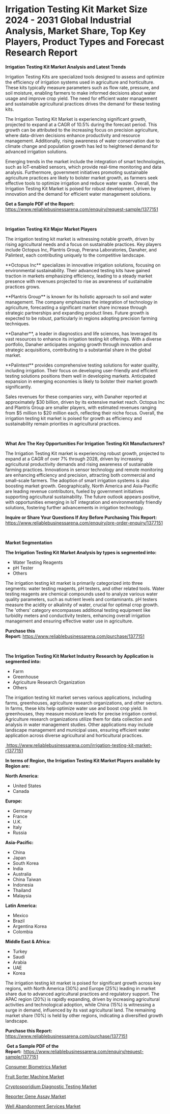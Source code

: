 <p><h1>Irrigation Testing Kit Market Size 2024 - 2031 Global Industrial Analysis, Market Share, Top Key Players, Product Types and Forecast Research Report</h1></p><p><strong>Irrigation Testing Kit Market Analysis and Latest Trends</strong></p>
<p><p>Irrigation Testing Kits are specialized tools designed to assess and optimize the efficiency of irrigation systems used in agriculture and horticulture. These kits typically measure parameters such as flow rate, pressure, and soil moisture, enabling farmers to make informed decisions about water usage and improve crop yield. The need for efficient water management and sustainable agricultural practices drives the demand for these testing kits.</p><p>The Irrigation Testing Kit Market is experiencing significant growth, projected to expand at a CAGR of 10.5% during the forecast period. This growth can be attributed to the increasing focus on precision agriculture, where data-driven decisions enhance productivity and resource management. Additionally, rising awareness of water conservation due to climate change and population growth has led to heightened demand for advanced irrigation solutions.</p><p>Emerging trends in the market include the integration of smart technologies, such as IoT-enabled sensors, which provide real-time monitoring and data analysis. Furthermore, government initiatives promoting sustainable agriculture practices are likely to bolster market growth, as farmers seek effective tools to optimize irrigation and reduce water waste. Overall, the Irrigation Testing Kit Market is poised for robust development, driven by innovation and the demand for efficient water management solutions.</p></p>
<p><strong>Get a Sample PDF of the Report:&nbsp;</strong> <a href="https://www.reliablebusinessarena.com/enquiry/request-sample/1377151?utm_campaign=1331&utm_medium=2&utm_source=Github&utm_content=ia&utm_term=23102024&utm_id=irrigation-testing-kit">https://www.reliablebusinessarena.com/enquiry/request-sample/1377151</a></p>
<p>&nbsp;</p>
<p><strong>Irrigation Testing Kit Major Market Players</strong></p>
<p><p>The irrigation testing kit market is witnessing notable growth, driven by rising agricultural needs and a focus on sustainable practices. Key players include Octopus Inc, Plantris Group, Prerana Laboratories, Danaher, and Palintest, each contributing uniquely to the competitive landscape.</p><p>**Octopus Inc** specializes in innovative irrigation solutions, focusing on environmental sustainability. Their advanced testing kits have gained traction in markets emphasizing efficiency, leading to a steady market presence with revenues projected to rise as awareness of sustainable practices grows.</p><p>**Plantris Group** is known for its holistic approach to soil and water management. The company emphasizes the integration of technology in agriculture, forecasting a significant market share increase through strategic partnerships and expanding product lines. Future growth is expected to be robust, particularly in regions adopting precision farming techniques.</p><p>**Danaher**, a leader in diagnostics and life sciences, has leveraged its vast resources to enhance its irrigation testing kit offerings. With a diverse portfolio, Danaher anticipates ongoing growth through innovation and strategic acquisitions, contributing to a substantial share in the global market.</p><p>**Palintest** provides comprehensive testing solutions for water quality, including irrigation. Their focus on developing user-friendly and efficient testing solutions positions them well in developing markets. Anticipated expansion in emerging economies is likely to bolster their market growth significantly.</p><p>Sales revenues for these companies vary, with Danaher reported at approximately $30 billion, driven by its extensive market reach. Octopus Inc and Plantris Group are smaller players, with estimated revenues ranging from $5 million to $20 million each, reflecting their niche focus. Overall, the irrigation testing kit market is poised for growth as efficiency and sustainability remain priorities in agricultural practices.</p></p>
<p>&nbsp;</p>
<p><strong>What Are The Key Opportunities For Irrigation Testing Kit Manufacturers?</strong></p>
<p><p>The Irrigation Testing Kit market is experiencing robust growth, projected to expand at a CAGR of over 7% through 2028, driven by increasing agricultural productivity demands and rising awareness of sustainable farming practices. Innovations in sensor technology and remote monitoring are enhancing efficiency and precision, attracting both commercial and small-scale farmers. The adoption of smart irrigation systems is also boosting market growth. Geographically, North America and Asia-Pacific are leading revenue contributors, fueled by government initiatives supporting agricultural sustainability. The future outlook appears positive, with opportunities emerging in IoT integration and environmentally friendly solutions, fostering further advancements in irrigation technology.</p></p>
<p><strong>Inquire or Share Your Questions If Any Before Purchasing This Report:</strong> <a href="https://www.reliablebusinessarena.com/enquiry/pre-order-enquiry/1377151?utm_campaign=1331&utm_medium=2&utm_source=Github&utm_content=ia&utm_term=23102024&utm_id=irrigation-testing-kit">https://www.reliablebusinessarena.com/enquiry/pre-order-enquiry/1377151</a></p>
<p>&nbsp;</p>
<p><strong>Market Segmentation</strong></p>
<p><strong>The Irrigation Testing Kit Market Analysis by types is segmented into:</strong></p>
<p><ul><li>Water Testing Reagents</li><li>pH Tester</li><li>Others</li></ul></p>
<p><p>The irrigation testing kit market is primarily categorized into three segments: water testing reagents, pH testers, and other related tools. Water testing reagents are chemical compounds used to analyze various water quality parameters, such as nutrient levels and contaminants. pH testers measure the acidity or alkalinity of water, crucial for optimal crop growth. The 'others' category encompasses additional testing equipment like turbidity meters and conductivity testers, enhancing overall irrigation management and ensuring effective water use in agriculture.</p></p>
<p><strong>Purchase this Report:&nbsp;</strong><a href="https://www.reliablebusinessarena.com/purchase/1377151?utm_campaign=1331&utm_medium=2&utm_source=Github&utm_content=ia&utm_term=23102024&utm_id=irrigation-testing-kit">https://www.reliablebusinessarena.com/purchase/1377151</a></p>
<p>&nbsp;</p>
<p><strong>The Irrigation Testing Kit Market Industry Research by Application is segmented into:</strong></p>
<p><ul><li>Farm</li><li>Greenhouse</li><li>Agriculture Research Organization</li><li>Others</li></ul></p>
<p><p>The irrigation testing kit market serves various applications, including farms, greenhouses, agriculture research organizations, and other sectors. In farms, these kits help optimize water use and boost crop yield. In greenhouses, they measure moisture levels for precise irrigation control. Agriculture research organizations utilize them for data collection and analysis in water management studies. Other applications may include landscape management and municipal uses, ensuring efficient water application across diverse agricultural and horticultural practices.</p></p>
<p><a href="https://www.reliablebusinessarena.com/irrigation-testing-kit-market-r1377151?utm_campaign=1331&utm_medium=2&utm_source=Github&utm_content=ia&utm_term=23102024&utm_id=irrigation-testing-kit">&nbsp;https://www.reliablebusinessarena.com/irrigation-testing-kit-market-r1377151</a></p>
<p><strong>In terms of Region, the Irrigation Testing Kit Market Players available by Region are:</strong></p>
<p>
    <p> <strong> North America: </strong>
        <ul>
            <li>United States</li>
            <li>Canada</li>
        </ul>
        </p> 
    <p> <strong> Europe: </strong>
        <ul>
            <li>Germany</li>
            <li>France</li>
            <li>U.K.</li>
            <li>Italy</li>
            <li>Russia</li>
        </ul>
        </p> 
    <p> <strong> Asia-Pacific: </strong>
        <ul>
            <li>China</li>
            <li>Japan</li>
            <li>South Korea</li>
            <li>India</li>
            <li>Australia</li>
            <li>China Taiwan</li>
            <li>Indonesia</li>
            <li>Thailand</li>
            <li>Malaysia</li>
        </ul>
        </p> 
    <p> <strong> Latin America: </strong>
        <ul>
            <li>Mexico</li>
            <li>Brazil</li>
            <li>Argentina Korea</li>
            <li>Colombia</li>
        </ul>
        </p> 
    <p> <strong> Middle East & Africa: </strong>
        <ul>
            <li>Turkey</li>
            <li>Saudi</li>
            <li>Arabia</li>
            <li>UAE</li>
            <li>Korea</li>
        </ul>
    </p>
    </p>
<p><p>The irrigation testing kit market is poised for significant growth across key regions, with North America (30%) and Europe (25%) leading in market share due to advanced agricultural practices and regulatory support. The APAC region (20%) is rapidly expanding, driven by increasing agricultural activities and technological adoption, while China (15%) is witnessing a surge in demand, influenced by its vast agricultural land. The remaining market share (10%) is held by other regions, indicating a diversified growth landscape.</p></p>
<p><strong>Purchase this Report: </strong><a href="https://www.reliablebusinessarena.com/purchase/1377151?utm_campaign=1331&utm_medium=2&utm_source=Github&utm_content=ia&utm_term=23102024&utm_id=irrigation-testing-kit">https://www.reliablebusinessarena.com/purchase/1377151</a></p>
<p>&nbsp;<strong>Get a Sample PDF of the Report:&nbsp;&nbsp;</strong><a href="https://www.reliablebusinessarena.com/enquiry/request-sample/1377151?utm_campaign=1331&utm_medium=2&utm_source=Github&utm_content=ia&utm_term=23102024&utm_id=irrigation-testing-kit">https://www.reliablebusinessarena.com/enquiry/request-sample/1377151</a></p>
<p><strong></strong></p>
<p><p><a href="https://www.linkedin.com/pulse/consumer-biometrics-market-refracting-trends-behaviors-wxg9e?utm_campaign=1331&utm_medium=2&utm_source=Github&utm_content=ia&utm_term=23102024&utm_id=irrigation-testing-kit">Consumer Biometrics Market</a></p><p><a href="https://issuu.com/reportprime-2/docs/fruit-sorter-machine-market-size-20_a9b98cf627dc85?utm_campaign=1331&utm_medium=2&utm_source=Github&utm_content=ia&utm_term=23102024&utm_id=irrigation-testing-kit">Fruit Sorter Machine Market</a></p><p><a href="https://github.com/joannesouthgate/Market-Research-Report-List-5/blob/main/cryptosporidium-diagnostic-testing-market.md?utm_campaign=1331&utm_medium=2&utm_source=Github&utm_content=ia&utm_term=23102024&utm_id=irrigation-testing-kit">Cryptosporidium Diagnostic Testing Market</a></p><p><a href="https://www.linkedin.com/pulse/reporter-gene-assay-market-strategic-insights-product-evolution-zcpxf?utm_campaign=1331&utm_medium=2&utm_source=Github&utm_content=ia&utm_term=23102024&utm_id=irrigation-testing-kit">Reporter Gene Assay Market</a></p><p><a href="https://www.linkedin.com/pulse/well-abandonment-services-industry-analysis-report-market-apedf?utm_campaign=1331&utm_medium=2&utm_source=Github&utm_content=ia&utm_term=23102024&utm_id=irrigation-testing-kit">Well Abandonment Services Market</a></p></p>